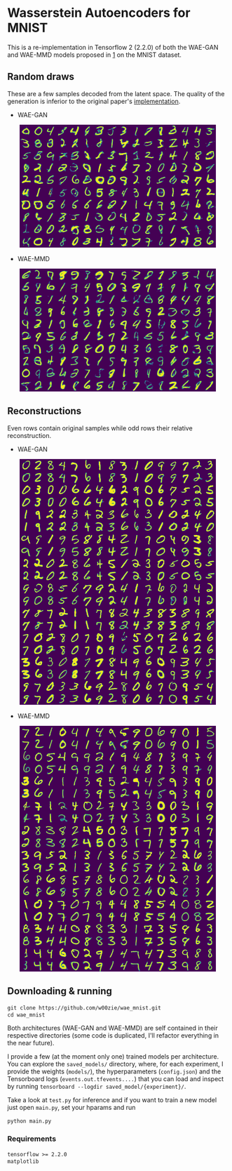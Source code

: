 # Wasserstein Autoencoders for MNIST

This is a re-implementation in Tensorflow 2 (2.2.0) of both the WAE-GAN and WAE-MMD models proposed in [1] on the MNIST dataset.

## Random draws

These are a few samples decoded from the latent space. The quality of the generation is inferior to the original paper's [implementation](https://github.com/tolstikhin/wae).

- WAE-GAN

<p align="center">
  <img src="https://github.com/w00zie/wae_mnist/blob/master/saved_models/wae_gan/img/random.png" />
</p>

- WAE-MMD

<p align="center">
  <img src="https://github.com/w00zie/wae_mnist/blob/master/saved_models/wae_mmd/img/random.png" />
</p>

## Reconstructions

Even rows contain original samples while odd rows their relative reconstruction.

- WAE-GAN

<p align="center">
  <img src="https://github.com/w00zie/wae_mnist/blob/master/saved_models/wae_gan/img/recons.png" />
</p>

- WAE-MMD
  
<p align="center">
  <img src="https://github.com/w00zie/wae_mnist/blob/master/saved_models/wae_mmd/img/recons.png" />
</p>

## Downloading & running

```
git clone https://github.com/w00zie/wae_mnist.git
cd wae_mnist
```

Both architectures (WAE-GAN and WAE-MMD) are self contained in their respective directories (some code is duplicated, I'll refactor everything in the near future).

I provide a few (at the moment only one) trained models per architecture. You can explore the `saved_models/` directory, where, for each experiment, I provide the weights (`models/`), the hyperparameters (`config.json`) and the Tensorboard logs (`events.out.tfevents....`) that you can load and inspect by running `tensorboard --logdir saved_model/{experiment}/`.

Take a look at `test.py` for inference and if you want to train a new model just open `main.py`, set your hparams and run
```
python main.py
```

### Requirements
```
tensorflow >= 2.2.0
matplotlib
```

[1]: https://arxiv.org/pdf/1711.01558.pdf
